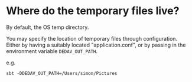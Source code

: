 # Where do the temporary files live?

By default, the OS temp directory. 

You may specify the location of temporary files through configuration. Either by having a suitably located "application.conf", or by passing in the environment variable ```DEDAV_OUT_PATH```.

e.g. 
```
sbt -DDEDAV_OUT_PATH=/Users/simon/Pictures   
```